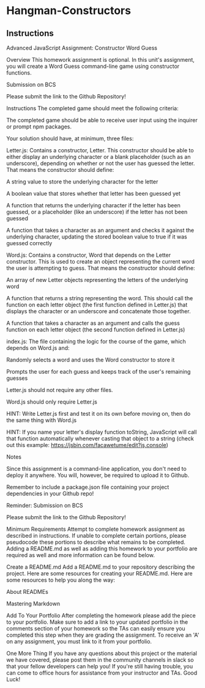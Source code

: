 # Hangman-Constructors

## Instructions

Advanced JavaScript Assignment: Constructor Word Guess

Overview
This homework assignment is optional.
In this unit's assignment, you will create a Word Guess command-line game using constructor functions.


Submission on BCS

Please submit the link to the Github Repository!


Instructions
The completed game should meet the following criteria:


The completed game should be able to receive user input using the inquirer or prompt npm packages.


Your solution should have, at minimum, three files:




Letter.js: Contains a constructor, Letter. This constructor should be able to either display an underlying character or a blank placeholder (such as an underscore), depending on whether or not the user has guessed the letter. That means the constructor should define:


A string value to store the underlying character for the letter


A boolean value that stores whether that letter has been guessed yet


A function that returns the underlying character if the letter has been guessed, or a placeholder (like an underscore) if the letter has not been guessed


A function that takes a character as an argument and checks it against the underlying character, updating the stored boolean value to true if it was guessed correctly




Word.js: Contains a constructor, Word that depends on the Letter constructor. This is used to create an object representing the current word the user is attempting to guess. That means the constructor should define:


An array of new Letter objects representing the letters of the underlying word


A function that returns a string representing the word. This should call the function on each letter object (the first function defined in Letter.js) that displays the character or an underscore and concatenate those together.


A function that takes a character as an argument and calls the guess function on each letter object (the second function defined in Letter.js)




index.js: The file containing the logic for the course of the game, which depends on Word.js and:


Randomly selects a word and uses the Word constructor to store it


Prompts the user for each guess and keeps track of the user's remaining guesses






Letter.js should not require any other files.


Word.js should only require Letter.js


HINT: Write Letter.js first and test it on its own before moving on, then do the same thing with Word.js


HINT: If you name your letter's display function toString, JavaScript will call that function automatically whenever casting that object to a string (check out this example: https://jsbin.com/facawetume/edit?js,console)




Notes


Since this assignment is a command-line application, you don't need to deploy it anywhere. You will, however, be required to upload it to Github.


Remember to include a package.json file containing your project dependencies in your Github repo!



Reminder: Submission on BCS

Please submit the link to the Github Repository!


Minimum Requirements
Attempt to complete homework assignment as described in instructions. If unable to complete certain portions, please pseudocode these portions to describe what remains to be completed. Adding a README.md as well as adding this homework to your portfolio are required as well and more information can be found below.


Create a README.md
Add a README.md to your repository describing the project. Here are some resources for creating your README.md. Here are some resources to help you along the way:


About READMEs


Mastering Markdown




Add To Your Portfolio
After completing the homework please add the piece to your portfolio. Make sure to add a link to your updated portfolio in the comments section of your homework so the TAs can easily ensure you completed this step when they are grading the assignment. To receive an 'A' on any assignment, you must link to it from your portfolio.


One More Thing
If you have any questions about this project or the material we have covered, please post them in the community channels in slack so that your fellow developers can help you! If you're still having trouble, you can come to office hours for assistance from your instructor and TAs.
Good Luck!
